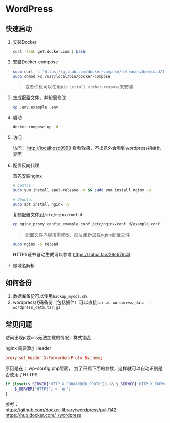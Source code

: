 # WordPress

## 快速启动

1. 安装Docker

    ```bash
    curl -fsSL get.docker.com | bash
    ```

2. 安装Docker-compose

    ```bash
    sudo curl -L "https://github.com/docker/compose/releases/download/1.29.2/docker-compose-$(uname -s)-$(uname -m)" -o /usr/local/bin/docker-compose
    sudo chmod +x /usr/local/bin/docker-compose
    ```

    > 或者你也可以使用`pip install docker-compose`来安装

3. 生成配置文件，并按需修改

    ```bash
    cp .env.example .env
    ```

4. 启动

    ```bash
    docker-compose up -d
    ```

5. 访问

    访问： <http://localhost:9999> 看看效果，不出意外会看到wordpress初始化界面

6. 配置反向代理

    首先安装nginx

    ```bash
    # Centos： 
    sudo yum install epel-release -y && sudo yum install nginx -y

    # Ubuntu:
    sudo apt install nginx -y
    ```

    复制配置文件到`/etc/nginx/conf.d`

    ```bash
    cp nginx_proxy_config_example.conf /etc/nginx/conf.d/example.conf
    ```

    > 配置文件内容按需修改，然后重新加载nginx配置文件

    ```bash
    sudo nginx -s reload
    ```

    HTTPS证书自动生成可以参考 <https://zahui.fan/28c679c3>

7. 做域名解析

## 如何备份

1. 数据库备份可以使用`backup_mysql.sh`
2. wordpress代码备份（包括插件）可以直接`tar zc wordpress_data -f wordpress_data.tar.gz`

## 常见问题

访问出现js或css无法加载的情况，样式错乱

nginx 需要添加Header

```conf
proxy_set_header X-Forwarded-Proto $scheme;
```

原因是在：
wp-config.php里面， 为了开启下面的参数，这样就可以自动识别是否使用了HTTPS

```php
if (isset($_SERVER['HTTP_X_FORWARDED_PROTO']) && $_SERVER['HTTP_X_FORWARDED_PROTO'] === 'https') {
    $_SERVER['HTTPS'] = 'on';
}
```

参考：  
<https://github.com/docker-library/wordpress/pull/142>  
<https://hub.docker.com/_/wordpress>  
